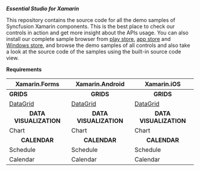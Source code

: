 ***Essential Studio for Xamarin***

This repository contains the source code for all the demo samples of Syncfusion Xamarin components. This is the best place to check our controls in action and get more insight about the APIs usage. You can also install our complete sample browser from [play store](https://play.google.com/store/apps/details?id=com.syncfusion.samplebrowser), [app store]() and [Windows store](https://www.microsoft.com/en-in/p/syncfusion-essential-studio-for-xamarin/9nn069tldzf4), and browse the demo samples of all controls and also take a look at the source code of the samples using the built-in source code view.

**Requirements**

| Xamarin.Forms | Xamarin.Android | Xamarin.iOS |
| ------------- | --------------- | ----------- |
| <b>GRIDS<b> | <B><center>GRIDS</center><b> | <b><center>GRIDS</center><b> |
| [DataGrid](https://github.com/prabakaranr/expenseanalysis/tree/master/ExpenseAnalysis) | [DataGrid](https://github.com/prabakaranr/expenseanalysis/tree/master/ExpenseAnalysis) | [DataGrid](https://github.com/prabakaranr/expenseanalysis/tree/master/ExpenseAnalysis) |
| <b><center>DATA VISUALIZATION</center></b> | <b><center>DATA VISUALIZATION</center></b> | <b><center>DATA VISUALIZATION</center></b> |
| Chart | Chart | Chart |
| <b><center>CALENDAR</center><b> | <b><center>CALENDAR</center><b> | <b><center>CALENDAR</center><b> |
| Schedule | Schedule | Schedule |
| Calendar | Calendar | Calendar |
